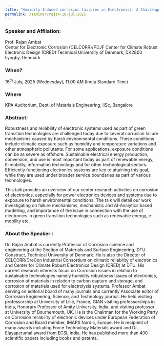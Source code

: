 ```yaml
---
title: "Humidity-Induced corrosion failures in Electronics: A Challenge for use in Green Transition Technologies (16/07/25)"
permalink: /seminar/rajan-16-jul-2025
---
```

### Speaker and Affliation:
Prof. Rajan Ambat<br>
Center for Electronic Corrosion (CELCORR)/PDJF Center for Climate Robust Electronic Design (CRED) Technical University of Denmark, DK2800 Lyngby, Denmark
### When?
16<sup>th</sup> July, 2025 (Wednesday), 11.00 AM (India Standard Time)

### Where
KPA Auditorium, Dept. of Materials Engineering, IISc, Bangalore

### Abstract:  
Robustness and reliability of electronic systems used as part of green transition technologies are challenged today due to several corrosion failure mechanisms caused by harsh environmental conditions. These conditions include climatic exposure such as humidity and temperature variations and other atmospheric pollutants. For some applications, exposure conditions can be as severe as offshore. Sustainable electrical energy production, conversion, and use is most important today as part of renewable energy, E-mobility, information technology and for other technological sectors. Efficiently functioning electronics systems are key to attaining this goal, while they are used under broader service boundaries as part of various technologies.

This talk provides an overview of our center research activities on corrosion of electronics, especially for power electronics devices and systems due to exposure to harsh environmental conditions. The talk will detail our work investigating on failure mechanisms, mechanistic and AI-Analytics based modelling, and importance of the issue in connection with the use of electronics in green transition technologies such as renewable energy, e-mobility etc.

### About the Speaker : 
Dr. Rajan Ambat is currently Professor of Corrosion science and engineering at the Section of Materials and Surface Engineering, DTU Construct, Technical University of Denmark. He is also the Director of CELCORR/CreCon Industrial Consortium on climatic reliability of electronics and Center for Climate Robust Electronics Design (CRED) at DTU. His current research interests focus on Corrosion issues in relation to sustainable technologies namely humidity robustness issues of electronics, corrosion of materials in relation to carbon capture and storage, and corrosion of materials used for electrolysis systems. Professor Ambat serving on editorial board of many journals and currently Associate editor of Corrosion Engineering, Science, and Technology journal. He held visiting professorship at University of Lille, France, GIAN visiting professorships in India, Honorary Professor of Amity University, India, and visiting professor at University of Bournemouth, UK. He is the Chairman for the Working Party on Corrosion reliability of electronic devices under European Federation of Corrosion and Board member, IMAPS Nordic, Europe. He is recipient of many awards including Force Technology Materials award and Dr. Elayaperumal award from ECSI, India. He has published more than 400 scientific papers including books and patents.